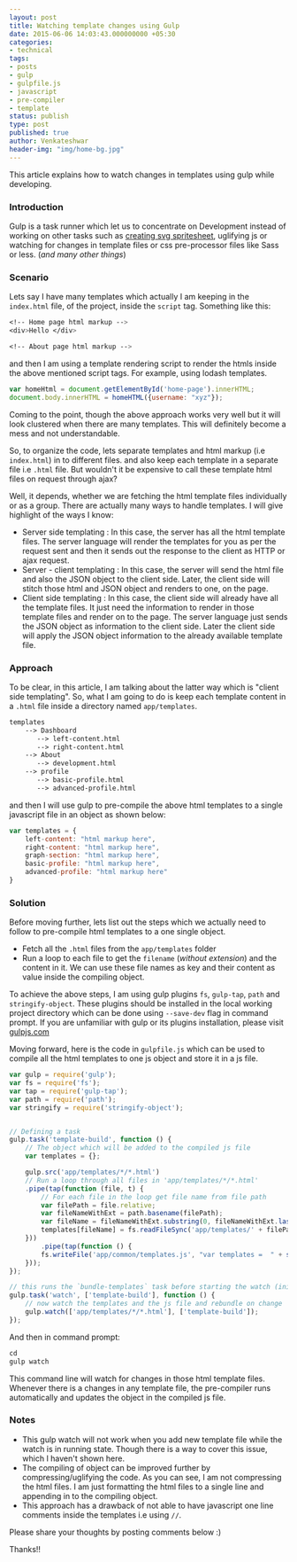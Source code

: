 ```yaml
---
layout: post
title: Watching template changes using Gulp
date: 2015-06-06 14:03:43.000000000 +05:30
categories:
- technical
tags:
- posts
- gulp
- gulpfile.js
- javascript
- pre-compiler
- template
status: publish
type: post
published: true
author: Venkateshwar
header-img: "img/home-bg.jpg"
---
```

<p>This article explains how to watch changes in templates using gulp while developing. </p>
<h3 id="introduction">Introduction</h3>
<p>Gulp is a task runner which let us to concentrate on Development instead of working on other tasks such as <a href="https://github.com/jkphl/gulp-svg-sprite">creating svg spritesheet</a>, uglifying js or watching for changes in template files or css pre-processor files like Sass or less. (<em>and many other things</em>)</p>
<h3 id="scenario">Scenario</h3>
<p>Lets say I have many templates which actually I am keeping in the <code>index.html</code> file, of the project, inside the <code>script</code> tag. Something like this:</p>

```css
<!-- Home page html markup -->
<div>Hello </div>

<!-- About page html markup -->

```

<p>and then I am using a template rendering script to render the htmls inside the above mentioned script tags. For example, using lodash templates.</p>

```javascript
var homeHtml = document.getElementById('home-page').innerHTML;
document.body.innerHTML = homeHTML({username: "xyz"});
```

<p>Coming to the point, though the above approach works very well but it will look clustered when there are many templates. This will definitely become a mess and not understandable.</p>
<p>So, to organize the code, lets separate templates and html markup (i.e <code>index.html</code>) in to different files. and also keep each template in a separate file i.e <code>.html</code> file. But wouldn't it be expensive to call these template html files on request through ajax?</p>
<p>Well, it depends, whether we are fetching the html template files individually or as a group. There are actually many ways to handle templates. I will give highlight of the ways I know:</p>
<ul>
<li>Server side templating : In this case, the server has all the html template files. The server language will render the templates for you as per the request sent and then it sends out the response to the client as HTTP or ajax request. </li>
<li>Server - client templating :  In this case, the server will send the html file and also the JSON object to the client side. Later, the client side will stitch those html and JSON object and renders to one, on the page. </li>
<li>Client side templating : In this case, the client side will already have all the template files. It just need the information to render in those template files and render on to the page. The server language just sends the JSON object as information to the client side. Later the client side will apply the JSON object information to the already available template file.</li>
</ul>
<h3 id="approach">Approach</h3>
<p>To be clear, in this article, I am talking about the latter way which is "client side templating".  So, what I am going to do is keep each template content in a <code>.html</code> file inside a directory named <code>app/templates</code>.</p>

```sml
templates
    --> Dashboard
       --> left-content.html
       --> right-content.html
    --> About
       --> development.html
    --> profile
       --> basic-profile.html
       --> advanced-profile.html
```

<p>and then I will use gulp to pre-compile the above html templates to a single javascript file in an object as shown below:</p>

```javascript
var templates = {
    left-content: "html markup here",
    right-content: "html markup here",
    graph-section: "html markup here",
    basic-profile: "html markup here",
    advanced-profile: "html markup here"
}
```

<h3 id="solution">Solution</h3>
<p>Before moving further, lets list out the steps which we actually need to follow to pre-compile html templates to a one single object.</p>
<ul>
<li>Fetch all the <code>.html</code> files from the <code>app/templates</code> folder</li>
<li>Run a loop to each file to get  the <code>filename</code> (<em>without extension</em>) and the content in it. We can use these file names as key and their content as value inside the compiling object.</li>
</ul>
<p>To achieve the above steps, I am using gulp plugins <code>fs</code>, <code>gulp-tap</code>, <code>path</code> and <code>stringify-object</code>. These plugins should be installed in the local working project directory which can be done using <code>--save-dev</code> flag in command prompt. If you are unfamiliar with gulp or its plugins installation, please visit <a href="http://gulpjs.com/">gulpjs.com</a></p>
<p>Moving forward, here is the code in <code>gulpfile.js</code> which can be used to compile all the html templates to one js object and store it in a js file.</p>

```javascript
var gulp = require('gulp');
var fs = require('fs');
var tap = require('gulp-tap');
var path = require('path');
var stringify = require('stringify-object');


// Defining a task
gulp.task('template-build', function () {
    // The object which will be added to the compiled js file
    var templates = {};

    gulp.src('app/templates/*/*.html')
    // Run a loop through all files in 'app/templates/*/*.html'
    .pipe(tap(function (file, t) {
        // For each file in the loop get file name from file path
        var filePath = file.relative;
        var fileNameWithExt = path.basename(filePath);
        var fileName = fileNameWithExt.substring(0, fileNameWithExt.lastIndexOf("."));
        templates[fileName] = fs.readFileSync('app/templates/' + filePath, 'utf8');
    }))
        .pipe(tap(function () {
        fs.writeFile('app/common/templates.js', "var templates =  " + stringify(templates).replace(/[\n\r]*/g, ""));
    }));
});

// this runs the `bundle-templates` task before starting the watch (initial bundle)
gulp.task('watch', ['template-build'], function () {
    // now watch the templates and the js file and rebundle on change
    gulp.watch(['app/templates/*/*.html'], ['template-build']);
});
```

<p>And then in command prompt:</p>

```css
cd
gulp watch
```

<p>This command line will watch for changes in those html template files. Whenever there is a changes in any template file, the pre-compiler runs automatically and updates the object in the compiled js file.</p>
<h3 id="notes">Notes</h3>
<ul>
<li>This gulp watch will not work when you add new template file while the watch is in running state. Though there is a way to cover this issue, which I haven't shown here.</li>
<li>The compiling of object can be improved further by compressing/uglifying the code. As you can see, I am not compressing the html files. I am just formatting the html files to a single line and appending in to the compiling object.</li>
<li>This approach has a drawback of not able to have javascript one line comments inside the templates i.e using <code>//</code>.</li>
</ul>
<p>Please share your thoughts by posting comments below :)</p>
<p>Thanks!!</p>

